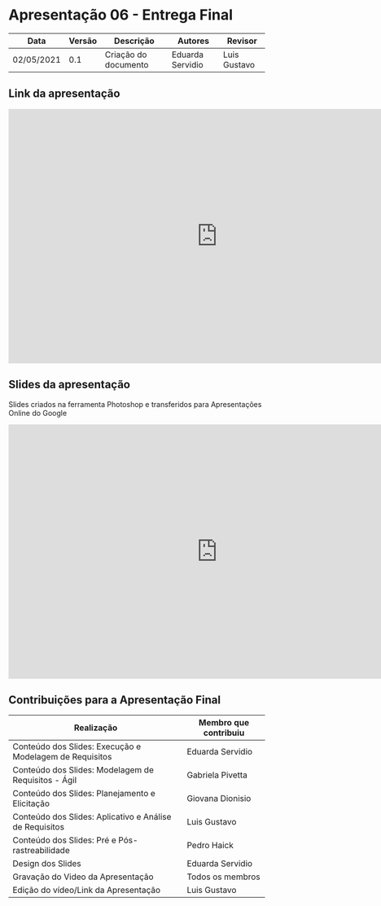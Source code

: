 # Apresentação 06 - Entrega Final 

| Data       | Versão | Descrição                        | Autores          | Revisor          |
| ---------- | ------ | -------------------------------- | ---------------- | ---------------- |
| 02/05/2021 | 0.1    | Criação do documento             | Eduarda Servidio | Luis Gustavo     |

## Link da apresentação

<iframe width="820" height="500" src="https://www.youtube.com/embed/oJUf4Wgma1s" frameborder="0"
    allow="accelerometer; autoplay; clipboard-write; encrypted-media; gyroscope; picture-in-picture"
    allowfullscreen></iframe>

## Slides da apresentação

Slides criados na ferramenta Photoshop e transferidos para Apresentações Online do Google

<iframe width="820" height="500" src="https://docs.google.com/presentation/d/1YMU4rZK_GGXKVj_zFW3X4wzBa89p7aIVSF0iKiT42-s/edit?usp=sharing" frameborder="0"
    allow="accelerometer; autoplay; clipboard-write; encrypted-media; gyroscope; picture-in-picture"
    allowfullscreen></iframe>

## Contribuições para a Apresentação Final

| Realização                                               | Membro que contribuiu |
| -------------------------------------------------------- | --------------------- |
| Conteúdo dos Slides: Execução e Modelagem de Requisitos  | Eduarda Servidio |
| Conteúdo dos Slides: Modelagem de Requisitos - Ágil      | Gabriela Pivetta |
| Conteúdo dos Slides: Planejamento e Elicitação           | Giovana Dionisio |
| Conteúdo dos Slides: Aplicativo e Análise de Requisitos  | Luis Gustavo     |
| Conteúdo dos Slides: Pré e Pós-rastreabilidade           | Pedro Haick      |
| Design dos Slides                              | Eduarda Servidio      |
| Gravação do Video da Apresentação              | Todos os membros      |
| Edição do vídeo/Link da Apresentação           | Luis Gustavo          |
